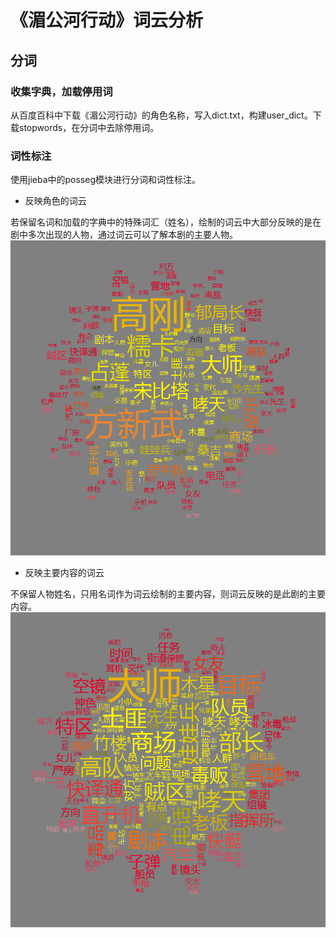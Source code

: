 # 《湄公河行动》词云分析
## 分词
### 收集字典，加载停用词
从百度百科中下载《湄公河行动》的角色名称，写入dict.txt，构建user_dict。下载stopwords，在分词中去除停用词。

### 词性标注
使用jieba中的posseg模块进行分词和词性标注。

* 反映角色的词云

若保留名词和加载的字典中的特殊词汇（姓名），绘制的词云中大部分反映的是在剧中多次出现的人物，通过词云可以了解本剧的主要人物。
![](wc_name.png)

* 反映主要内容的词云

不保留人物姓名，只用名词作为词云绘制的主要内容，则词云反映的是此剧的主要内容。
![](wc_content.png)
